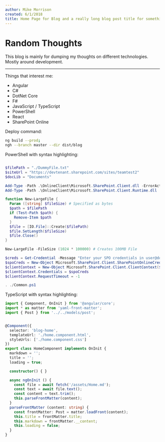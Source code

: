 ```yaml
---
author: Mike Morrison
created: 6/1/2018
title: Home Page for Blog and a really long blog post title for something interesting!
---
```


# Random Thoughts #

This blog is mainly for dumping my thoughts on different technologies.  Mostly around development.

---

Things that interest me:

* Angular
* C#
* DotNet Core
* F#
* JavaScript / TypeScript
* PowerShell
* React
* SharePoint Online

Deploy command:

```bash
ng build --prod;
ngh --branch master --dir dist/blog
```

PowerShell with syntax highlighting:

```powershell

$filePath = "./DummyFile.txt"
$siteUrl = "https://devtenant.sharepoint.com/sites/teamtest2"
$docLib = "Documents"

Add-Type -Path .\OnlineClient\Microsoft.SharePoint.Client.dll -ErrorAction Stop
Add-Type -Path .\OnlineClient\Microsoft.SharePoint.Client.Runtime.dll  -ErrorAction Stop

function New-LargeFile {
  Param ([string] $fileSize) # Specified as bytes
  $path = $filePath
  if (Test-Path $path) {
    Remove-Item $path
  }
  $file = [IO.File]::Create($filePath)
  $file.SetLength($fileSize)
  $file.Close()
}

New-LargeFile -FileSize (1024 * 100000) # Creates 100MB File

$creds = Get-Credential -Message "Enter your SPO credentials in user@domain.com format."
$spoCreds = New-Object Microsoft.SharePoint.Client.SharePointOnlineCredentials($creds.UserName, $creds.Password)
$clientContext = New-Object Microsoft.SharePoint.Client.ClientContext($siteUrl)
$clientContext.Credentials = $spoCreds
$clientContext.RequestTimeout = -1

. ./Common.ps1

```

TypeScript with syntax highlighting:

```typescript
import { Component, OnInit } from '@angular/core';
import * as matter from 'yaml-front-matter';
import { Post } from '../../models/post';


@Component({
  selector: 'blog-home',
  templateUrl: './home.component.html',
  styleUrls: ['./home.component.css']
})
export class HomeComponent implements OnInit {
  markdown = '';
  title = '';
  loading = true;

  constructor() { }

  async ngOnInit () {
    const file = await fetch('/assets/Home.md');
    const text = await file.text();
    const content = text.trim();
    this.parseFrontMatter(content);
  }
  parseFrontMatter (content: string) {
    const frontMatter: Post = matter.loadFront(content);
    this.title = frontMatter.title;
    this.markdown = frontMatter.__content;
    this.loading = false;
  }
}

```
